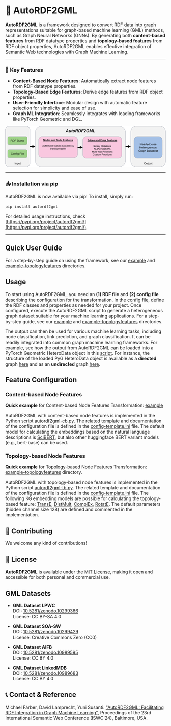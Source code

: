 # 🧩 AutoRDF2GML

**AutoRDF2GML** is a framework designed to convert RDF data into graph representations suitable for graph-based machine learning (GML) methods, such as Graph Neural Networks (GNNs). By generating both **content-based features** from RDF datatype properties and **topology-based features** from RDF object properties, AutoRDF2GML enables effective integration of Semantic Web technologies with Graph Machine Learning.

---

### 🌟 Key Features

- **Content-Based Node Features**: Automatically extract node features from RDF datatype properties.
- **Topology-Based Edge Features**: Derive edge features from RDF object properties.
- **User-Friendly Interface**: Modular design with automatic feature selection for simplicity and ease of use.
- **Graph ML Integration**: Seamlessly integrates with leading frameworks like PyTorch Geometric and DGL.

![Overview of AutoRDF2GML](autordf2gml-overview.png)

---

### 📥 Installation via pip

AutoRDF2GML is now available via pip! To install, simply run:
```bash
pip install autordf2gml
```
For detailed usage instructions, check [https://pypi.org/project/autordf2gml/](https://pypi.org/project/autordf2gml/).

---

## Quick User Guide

For a step-by-step guide on using the framework, see our [example](./example) and [example-topologyfeatures](./example/example-topologyfeatures) directories.

## Usage

To start using AutoRDF2GML, you need an **(1) RDF file** and **(2) config file** describing the configuration for the transformation. In the config file, define the RDF classes and properties as needed for your project. Once configured, execute the AutoRDF2GML script to generate a heterogeneous graph dataset suitable for your machine learning applications. For a step-by-step guide, see our [example](./example) and [example-topologyfeatures](./example/example-topologyfeatures) directories.

The output can then be used for various machine learning tasks, including node classification, link prediction, and graph classification. It can be readily integrated into common graph machine learning frameworks. For example, see how the output from AutoRDF2GML can be loaded into a PyTorch Geometric HeteroData object in this [script](./use-with-pyg/create-pyg-heterodata.py). For instance, the structure of the loaded PyG HeteroData object is available as a **directed** graph [here](./use-with-pyg/pyg-heterodata-soa-sw-directed.txt) and as an **undirected** graph [here](./use-with-pyg/pyg-heterodata-soa-sw-undirected.txt).

## Feature Configuration

### Content-based Node Features

**Quick example** for Content-based Node Features Transformation: [example](./example)

AutoRDF2GML with content-based node features is implemented in the Python script [autordf2gml-cb.py](./content-based-feature/autordf2gml-cb.py). The related template and documentation of the configuration file is defined in the [config-template.ini](./content-based-feature/config-template.ini) file.
The default model for calculating the embeddings based on the natural language descriptions is [SciBERT](https://huggingface.co/allenai/scibert_scivocab_uncased), but also other huggingface BERT variant models (e.g., bert-base) can be used.

### Topology-based Node Features

**Quick example** for Topology-based Node Features Transformation: [example-topologyfeatures](./example/example-topologyfeatures) directory.

AutoRDF2GML with topology-based node features is implemented in the Python script [autordf2gml-tb.py](./topology-based-feature/autordf2gml-tb.py). The related template and documentation of the configuration file is defined in the [config-template.ini](./topology-based-feature/config-template.ini) file.
The following KG embedding models are possible for calculating the topology-based feature: [TransE](https://pytorch-geometric.readthedocs.io/en/latest/generated/torch_geometric.nn.kge.TransE.html#torch_geometric.nn.kge.TransE), [DistMult](https://pytorch-geometric.readthedocs.io/en/latest/generated/torch_geometric.nn.kge.DistMult.html#torch_geometric.nn.kge.DistMult), [ComplEx](https://pytorch-geometric.readthedocs.io/en/latest/generated/torch_geometric.nn.kge.ComplEx.html#torch_geometric.nn.kge.ComplEx), [RotatE](https://pytorch-geometric.readthedocs.io/en/latest/generated/torch_geometric.nn.kge.RotatE.html#torch_geometric.nn.kge.RotatE). The default parameters (hidden channel size 128) are defined and commented in the implementation. 

## 🤝 Contributing

We welcome any kind of contributions!

## 📄 License

**AutoRDF2GML** is available under the [MIT License](https://opensource.org/licenses/MIT), making it open and accessible for both personal and commercial use.

## GML Datasets

- **GML Dataset LPWC**  
  DOI: [10.5281/zenodo.10299366](https://doi.org/10.5281/zenodo.10299366)  
  License: CC BY-SA 4.0

- **GML Dataset SOA-SW**  
  DOI: [10.5281/zenodo.10299429](https://doi.org/10.5281/zenodo.10299429)  
  License: Creative Commons Zero (CC0)

- **GML Dataset AIFB**  
  DOI: [10.5281/zenodo.10989595](https://doi.org/10.5281/zenodo.10989595)  
  License: CC BY 4.0

- **GML Dataset LinkedMDB**  
  DOI: [10.5281/zenodo.10989683](https://doi.org/10.5281/zenodo.10989683)  
  License: CC BY 4.0

## 📞 Contact & Reference

Michael Färber, David Lamprecht, Yuni Susanti: ["AutoRDF2GML: Facilitating RDF Integration in Graph Machine Learning"](https://arxiv.org/pdf/2407.18735), Proceedings of the 23rd International Semantic Web Conference (ISWC'24), Baltimore, USA.
